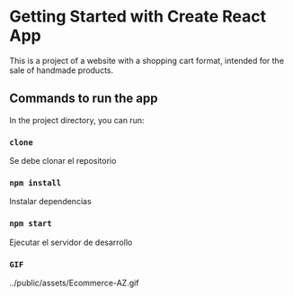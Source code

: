 # Getting Started with Create React App

This is a project of a website with a shopping cart format, intended for the sale of handmade products.

## Commands to run the app 

In the project directory, you can run:

### `clone`

Se debe clonar el repositorio

### `npm install`

Instalar dependencias
### `npm start`

Ejecutar el servidor de desarrollo

###  `GIF `
../public/assets/Ecommerce-AZ.gif